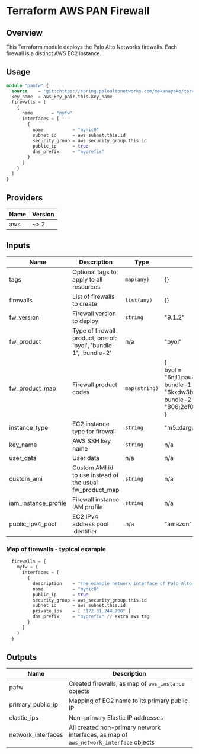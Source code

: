# Terraform AWS PAN Firewall

## Overview

This Terraform module deploys the Palo Alto Networks firewalls. Each firewall is a distinct AWS EC2 instance.

## Usage

```terraform
module "panfw" {
  source    = "git::https://spring.paloaltonetworks.com/mekanayake/terraform-aws-panfw?ref=v0.1.0"
  key_name  = aws_key_pair.this.key_name
  firewalls = [
    {
      name       = "myfw"
      interfaces = [
        {
          name           = "mynic0"
          subnet_id      = aws_subnet.this.id
          security_group = aws_security_group.this.id
          public_ip      = true
          dns_prefix     = "myprefix"
        }
      ]
    }
  ]
}
```

## Providers

| Name | Version |
|------|---------|
| aws | ~> 2 |

## Inputs

| Name | Description | Type | Default | Required |
|------|-------------|------|---------|:-----:|
| tags | Optional tags to apply to all resources | `map(any)` | {} | no |
| firewalls | List of firewalls to create | `list(any)` | {} | no |
| fw\_version | Firewall version to deploy | `string` | "9.1.2" | no |
| fw\_product | Type of firewall product, one of: 'byol', 'bundle-1', 'bundle-2' | n/a | "byol" | no |
| fw\_product\_map | Firewall product codes | `map(string)` | {<br>byol     = "6njl1pau431dv1qxipg63mvah"<br>bundle-1 = "6kxdw3bbmdeda3o6i1ggqt4km"<br>bundle-2 = "806j2of0qy5osgjjixq9gqc6g"<br>} | no |
| instance\_type | EC2 instance type for firewall | `string` | "m5.xlarge" | no |
| key\_name | AWS SSH key name | `string` | n/a | no |
| user\_data | User data | n/a | n/a | no |
| custom\_ami | Custom AMI id to use instead of the usual fw\_product\_map | `string` | n/a | no |
| iam\_instance_profile | Firewall instance IAM profile | `string` | n/a | no |
| public\_ipv4\_pool | EC2 IPv4 address pool identifier | n/a | "amazon" | no |

### Map of firewalls - typical example

```terraform
  firewalls = {
    myfw = {
      interfaces = [
        {
          description    = "The example network interface of Palo Alto firewall"
          name           = "mynic0"
          public_ip      = true
          security_group = aws_security_group.this.id
          subnet_id      = aws_subnet.this.id
          private_ips    = [ "172.31.244.200" ]
          dns_prefix     = "myprefix" // extra aws tag
        }
      ]
    }
  }
```

## Outputs

| Name | Description |
|------|-------------|
| pafw | Created firewalls, as map of `aws_instance` objects |
| primary\_public\_ip | Mapping of EC2 name to its primary public IP |
| elastic\_ips | Non-primary Elastic IP addresses |
| network\_interfaces | All created non-primary network interfaces, as map of `aws_network_interface` objects |
